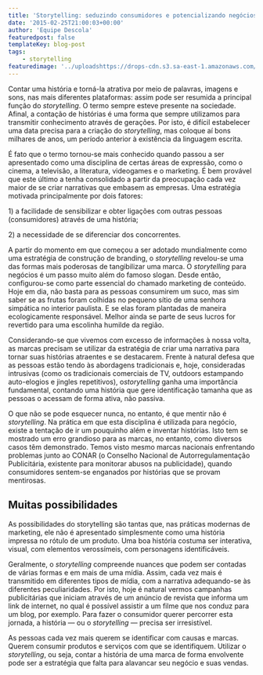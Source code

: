 ```yaml
---
title: 'Storytelling: seduzindo consumidores e potencializando negócios'
date: '2015-02-25T21:00:03+00:00'
author: 'Equipe Descola'
featuredpost: false
templateKey: blog-post
tags:
    - storytelling
featuredimage: '../uploadshttps://drops-cdn.s3.sa-east-1.amazonaws.com/drops-new/wp-content/uploads/2015/02/25210003/poder-do-storytelling-150x150.jpg'
---
```

Contar uma história e torná-la atrativa por meio de palavras, imagens e sons, nas mais diferentes plataformas: assim pode ser resumida a principal função do *storytelling*. O termo sempre esteve presente na sociedade. Afinal, a contação de histórias é uma forma que sempre utilizamos para transmitir conhecimento através de gerações. Por isto, é difícil estabelecer uma data precisa para a criação do *storytelling*, mas coloque aí bons milhares de anos, um período anterior à existência da linguagem escrita.

É fato que o termo tornou-se mais conhecido quando passou a ser apresentado como uma disciplina de certas áreas de expressão, como o cinema, a televisão, a literatura, videogames e o marketing. É bem provável que este último a tenha consolidado a partir da preocupação cada vez maior de se criar narrativas que embasem as empresas. Uma estratégia motivada principalmente por dois fatores:

1\) a facilidade de sensibilizar e obter ligações com outras pessoas (consumidores) através de uma história;

2\) a necessidade de se diferenciar dos concorrentes.

A partir do momento em que começou a ser adotado mundialmente como uma estratégia de construção de branding, o *storytelling* revelou-se uma das formas mais poderosas de tangibilizar uma marca. O *storytelling* para negócios é um passo muito além do famoso slogan. Desde então, configurou-se como parte essencial do chamado marketing de conteúdo. Hoje em dia, não basta para as pessoas consumirem um suco, mas sim saber se as frutas foram colhidas no pequeno sítio de uma senhora simpática no interior paulista. E se elas foram plantadas de maneira ecologicamente responsável. Melhor ainda se parte de seus lucros for revertido para uma escolinha humilde da região.

Considerando-se que vivemos com excesso de informações à nossa volta, as marcas precisam se utilizar da estratégia de criar uma narrativa para tornar suas histórias atraentes e se destacarem. Frente à natural defesa que as pessoas estão tendo às abordagens tradicionais e, hoje, consideradas intrusivas (como os tradicionais comerciais de TV, outdoors estampando auto-elogios e jingles repetitivos), o*storytelling* ganha uma importância fundamental, contando uma história que gere identificação tamanha que as pessoas o acessam de forma ativa, não passiva.

O que não se pode esquecer nunca, no entanto, é que mentir não é *storytelling*. Na prática em que esta disciplina é utilizada para negócio, existe a tentação de ir um pouquinho além e inventar histórias. Isto tem se mostrado um erro grandioso para as marcas, no entanto, como diversos casos têm demonstrado. Temos visto mesmo marcas nacionais enfrentando problemas junto ao CONAR (o Conselho Nacional de Autorregulamentação Publicitária, existente para monitorar abusos na publicidade), quando consumidores sentem-se enganados por histórias que se provam mentirosas.

**Muitas possibilidades**
-------------------------

As possibilidades do storytelling são tantas que, nas práticas modernas de marketing, ele não é apresentado simplesmente como uma história impressa no rótulo de um produto. Uma boa história costuma ser interativa, visual, com elementos verossímeis, com personagens identificáveis.

Geralmente, o *storytelling* compreende nuances que podem ser contadas de várias formas e em mais de uma mídia. Assim, cada vez mais é transmitido em diferentes tipos de mídia, com a narrativa adequando-se às diferentes peculiaridades. Por isto, hoje é natural vermos campanhas publicitárias que iniciam através de um anúncio de revista que informa um link de internet, no qual é possível assistir a um filme que nos conduz para um blog, por exemplo. Para fazer o consumidor querer percorrer esta jornada, a história — ou o *storytelling* — precisa ser irresistível.

As pessoas cada vez mais querem se identificar com causas e marcas. Querem consumir produtos e serviços com que se identifiquem. Utilizar o *storytelling*, ou seja, contar a história de uma marca de forma envolvente pode ser a estratégia que falta para alavancar seu negócio e suas vendas.